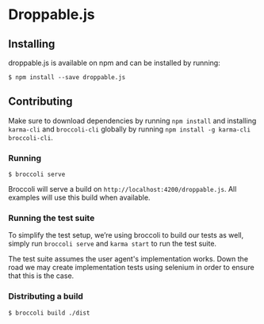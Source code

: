 # Droppable.js

## Installing

droppable.js is available on npm and can be installed by running:

``` 
$ npm install --save droppable.js 
```

## Contributing

Make sure to download dependencies by running `npm install` and installing
`karma-cli` and `broccoli-cli` globally by running `npm install -g karma-cli
broccoli-cli`.

### Running

``` 
$ broccoli serve 
```

Broccoli will serve a build on `http://localhost:4200/droppable.js`. All
examples will use this build when available.

### Running the test suite

To simplify the test setup, we’re using broccoli to build our tests as well,
simply run `broccoli serve` and `karma start` to run the test suite.

The test suite assumes the user agent's implementation works. Down the road we
may create implementation tests using selenium in order to ensure that this is
the case.

### Distributing a build

``` 
$ broccoli build ./dist 
```
